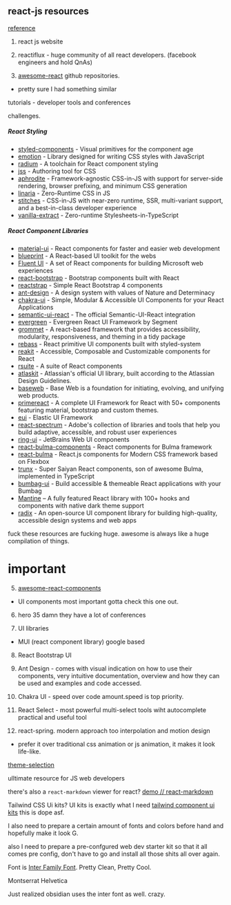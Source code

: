 ## react-js resources
[reference](https://www.youtube.com/watch?v=rFwRpUWWp_o)

1. react js website


2. reactiflux - huge community of all react developers. (facebook engineers and hold QnAs)

3. [awesome-react](https://github.com/enaqx/awesome-react) github repositories.
- pretty sure I had something similar

tutorials - developer tools and conferences

challenges.


##### React Styling

- [styled-components](https://github.com/styled-components/styled-components) - Visual primitives for the component age
- [emotion](https://github.com/emotion-js/emotion) - Library designed for writing CSS styles with JavaScript
- [radium](https://github.com/FormidableLabs/radium) - A toolchain for React component styling
- [jss](https://github.com/cssinjs/jss) - Authoring tool for CSS
- [aphrodite](https://github.com/Khan/aphrodite) - Framework-agnostic CSS-in-JS with support for server-side rendering, browser prefixing, and minimum CSS generation
- [linaria](https://github.com/callstack/linaria) - Zero-Runtime CSS in JS
- [stitches](https://github.com/modulz/stitches) - CSS-in-JS with near-zero runtime, SSR, multi-variant support, and a best-in-class developer experience
- [vanilla-extract](https://github.com/seek-oss/vanilla-extract) - Zero-runtime Stylesheets-in-TypeScript


##### React Component Libraries

- [material-ui](https://github.com/mui-org/material-ui) - React components for faster and easier web development
- [blueprint](https://github.com/palantir/blueprint) - A React-based UI toolkit for the webs
- [Fluent UI](https://github.com/microsoft/fluentui) - A set of React components for building Microsoft web experiences
- [react-bootstrap](https://github.com/react-bootstrap/react-bootstrap) - Bootstrap components built with React
- [reactstrap](https://github.com/reactstrap/reactstrap) - Simple React Bootstrap 4 components
- [ant-design](https://github.com/ant-design/ant-design) - A design system with values of Nature and Determinacy
- [chakra-ui](https://github.com/chakra-ui/chakra-ui/) - Simple, Modular & Accessible UI Components for your React Applications
- [semantic-ui-react](https://github.com/Semantic-Org/Semantic-UI-React) - The official Semantic-UI-React integration
- [evergreen](https://github.com/segmentio/evergreen) - Evergreen React UI Framework by Segment
- [grommet](https://github.com/grommet/grommet) - A react-based framework that provides accessibility, modularity, responsiveness, and theming in a tidy package
- [rebass](https://github.com/rebassjs/rebass) - React primitive UI components built with styled-system
- [reakit](https://github.com/reakit/reakit) - Accessible, Composable and Customizable components for React
- [rsuite](https://github.com/rsuite/rsuite) - A suite of React components
- [atlaskit](https://bitbucket.org/atlassian/atlaskit-mk-2) - Atlassian's official UI library, built according to the Atlassian Design Guidelines.
- [baseweb](https://github.com/uber/baseweb) - Base Web is a foundation for initiating, evolving, and unifying web products.
- [primereact](https://github.com/primefaces/primereact) - A complete UI Framework for React with 50+ components featuring material, bootstrap and custom themes.
- [eui](https://github.com/elastic/eui) - Elastic UI Framework
- [react-spectrum](https://github.com/adobe/react-spectrum) - Adobe's collection of libraries and tools that help you build adaptive, accessible, and robust user experiences
- [ring-ui](https://github.com/JetBrains/ring-ui) - JetBrains Web UI components
- [react-bulma-components](https://github.com/couds/react-bulma-components) - React components for Bulma framework
- [react-bulma](https://github.com/kulakowka/react-bulma) - React.js components for Modern CSS framework based on Flexbox
- [trunx](https://github.com/fibo/trunx) - Super Saiyan React components, son of awesome Bulma, implemented in TypeScript
- [bumbag-ui](https://github.com/bumbag/bumbag-ui) - Build accessible & themeable React applications with your Bumbag
- [Mantine](https://github.com/mantinedev/mantine) – A fully featured React library with 100+ hooks and components with native dark theme support
- [radix](https://github.com/radix-ui/primitives) - An open-source UI component library for building high-quality, accessible design systems and web apps


fuck these resources are fucking huge.
awesome is always like a huge compilation of things.


# important

5. [awesome-react-components](https://github.com/brillout/awesome-react-components)
- UI components most important gotta check this one out.



6. hero 35 damn they have a lot of conferences


7. UI libraries
- MUI (react component library) google based


8. React Bootstrap UI


9. Ant Design - comes with visual indication on how to use their components, very intuitive documentation, overview and how they can be used and examples and code accessed.



10. Chakra UI - speed over code amount.speed is top priority.

11. React Select - most powerful multi-select tools wiht autocomplete practical and useful tool

12. react-spring. modern approach too interpolation and motion design
- prefer it over traditional css animation or js animation, it makes it look life-like.


[theme-selection](https://dev.to/theme_selection/ultimate-reactjs-resources-for-web-developers-2021-424c)

ulltimate resource for JS web developers



there's also a `react-markdown` viewer for react?
[demo // react-markdown](https://remarkjs.github.io/react-markdown/)


Tailwind CSS Ui kits?
UI kits is exactly what I need
[tailwind component ui kits](https://stackdiary.com/tailwind-components-ui-kits/)
this is dope asf.

I also need to prepare a certain amount of fonts and colors before hand and hopefully make it look G.

also I need to prepare a pre-confgured web dev starter kit so that it all comes pre config, don't have to go and install all those shits all over again.


Font is [Inter Family Font](https://fonts.google.com/specimen/Inter). Pretty Clean, Pretty Cool.

Montserrat
Helvetica

Just realized obsidian uses the inter font as well. crazy.